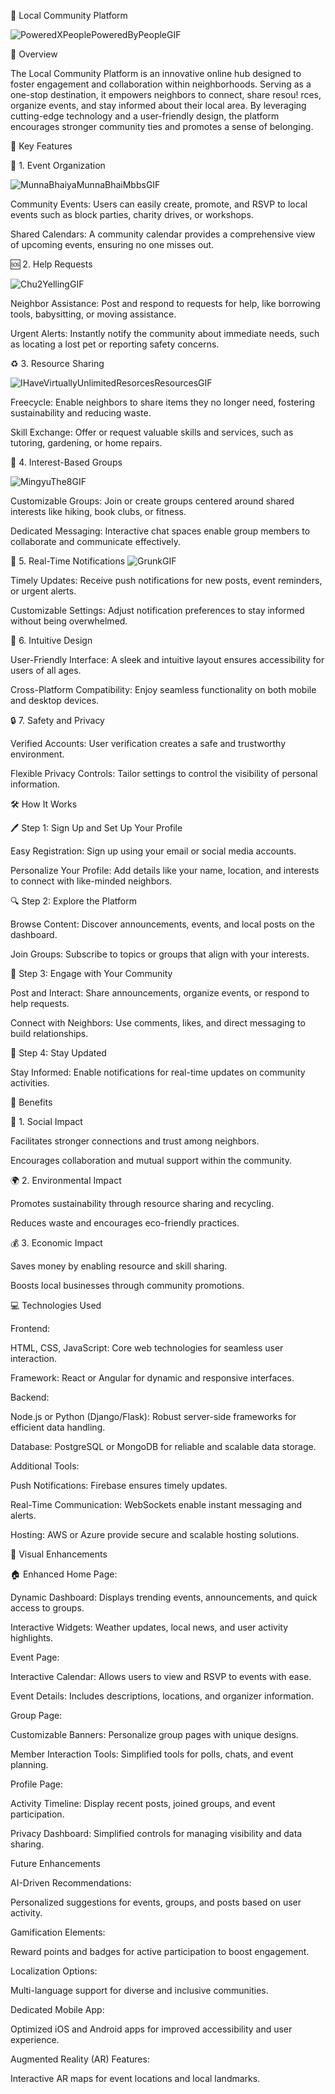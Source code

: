🌟 Local Community Platform




![PoweredXPeoplePoweredByPeopleGIF](https://github.com/user-attachments/assets/594105ab-9504-4ee5-b7a9-94cce28b6443)


🏡 Overview

The Local Community Platform is an innovative online hub designed to foster engagement and collaboration within neighborhoods. Serving as a one-stop destination, it empowers neighbors to connect, share resou!
rces, organize events, and stay informed about their local area. By leveraging cutting-edge technology and a user-friendly design, the platform encourages stronger community ties and promotes a sense of belonging.



🚀 Key Features

🎉 1. Event Organization

![MunnaBhaiyaMunnaBhaiMbbsGIF](https://github.com/user-attachments/assets/869f29eb-20be-4597-acb1-dcca2f01046a)

Community Events: Users can easily create, promote, and RSVP to local events such as block parties, charity drives, or workshops.

Shared Calendars: A community calendar provides a comprehensive view of upcoming events, ensuring no one misses out.





🆘 2. Help Requests

![Chu2YellingGIF](https://github.com/user-attachments/assets/1290cc33-fc02-489a-88f1-870c0f8560ac)

Neighbor Assistance: Post and respond to requests for help, like borrowing tools, babysitting, or moving assistance.

Urgent Alerts: Instantly notify the community about immediate needs, such as locating a lost pet or reporting safety concerns.



♻️ 3. Resource Sharing

![IHaveVirtuallyUnlimitedResorcesResourcesGIF](https://github.com/user-attachments/assets/0e7671ed-673f-4444-bc50-6fd08d4381cf)

Freecycle: Enable neighbors to share items they no longer need, fostering sustainability and reducing waste.

Skill Exchange: Offer or request valuable skills and services, such as tutoring, gardening, or home repairs.


💬 4. Interest-Based Groups


![MingyuThe8GIF](https://github.com/user-attachments/assets/97f66fbd-4601-4d3c-ac2c-dff53acbcd2f)

Customizable Groups: Join or create groups centered around shared interests like hiking, book clubs, or fitness.

Dedicated Messaging: Interactive chat spaces enable group members to collaborate and communicate effectively.





🔔 5. Real-Time Notifications
![GrunkGIF](https://github.com/user-attachments/assets/39c37c7b-0104-4a70-9118-419eb073a3ec)

Timely Updates: Receive push notifications for new posts, event reminders, or urgent alerts.

Customizable Settings: Adjust notification preferences to stay informed without being overwhelmed.



🎨 6. Intuitive Design

User-Friendly Interface: A sleek and intuitive layout ensures accessibility for users of all ages.

Cross-Platform Compatibility: Enjoy seamless functionality on both mobile and desktop devices.


🔒 7. Safety and Privacy

Verified Accounts: User verification creates a safe and trustworthy environment.

Flexible Privacy Controls: Tailor settings to control the visibility of personal information.



🛠️ How It Works

🖊️ Step 1: Sign Up and Set Up Your Profile

   Easy Registration: Sign up using your email or social media accounts.

   Personalize Your Profile: Add details like your name, location, and interests to connect with like-minded neighbors.



🔍 Step 2: Explore the Platform

Browse Content: Discover announcements, events, and local posts on the dashboard.

Join Groups: Subscribe to topics or groups that align with your interests.



🤝 Step 3: Engage with Your Community

Post and Interact: Share announcements, organize events, or respond to help requests.

Connect with Neighbors: Use comments, likes, and direct messaging to build relationships.



📢 Step 4: Stay Updated

Stay Informed: Enable notifications for real-time updates on community activities.



🌈 Benefits

🌟 1. Social Impact

Facilitates stronger connections and trust among neighbors.

Encourages collaboration and mutual support within the community.



🌍 2. Environmental Impact

Promotes sustainability through resource sharing and recycling.

Reduces waste and encourages eco-friendly practices.



💰 3. Economic Impact

Saves money by enabling resource and skill sharing.

Boosts local businesses through community promotions.



💻 Technologies Used

Frontend:

HTML, CSS, JavaScript: Core web technologies for seamless user interaction.

Framework: React or Angular for dynamic and responsive interfaces.


Backend:

Node.js or Python (Django/Flask): Robust server-side frameworks for efficient data handling.

Database: PostgreSQL or MongoDB for reliable and scalable data storage.


Additional Tools:

Push Notifications: Firebase ensures timely updates.

Real-Time Communication: WebSockets enable instant messaging and alerts.

Hosting: AWS or Azure provide secure and scalable hosting solutions.



🎨 Visual Enhancements

🏠 Enhanced Home Page:

Dynamic Dashboard: Displays trending events, announcements, and quick access to groups.

Interactive Widgets: Weather updates, local news, and user activity highlights.



Event Page:

Interactive Calendar: Allows users to view and RSVP to events with ease.

Event Details: Includes descriptions, locations, and organizer information.



Group Page:

Customizable Banners: Personalize group pages with unique designs.

Member Interaction Tools: Simplified tools for polls, chats, and event planning.



Profile Page:

Activity Timeline: Display recent posts, joined groups, and event participation.

Privacy Dashboard: Simplified controls for managing visibility and data sharing.

Future Enhancements



AI-Driven Recommendations:

Personalized suggestions for events, groups, and posts based on user activity.



Gamification Elements:

Reward points and badges for active participation to boost engagement.



Localization Options:

Multi-language support for diverse and inclusive communities.

Dedicated Mobile App:

Optimized iOS and Android apps for improved accessibility and user experience.



Augmented Reality (AR) Features:

Interactive AR maps for event locations and local landmarks.


